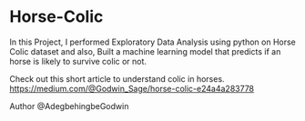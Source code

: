 # Horse-Colic
In this Project, I performed Exploratory Data Analysis using python on Horse Colic dataset and also, Built a machine learning model that predicts if an horse is likely to survive colic or not.

Check out this short article to understand colic in horses. 
https://medium.com/@Godwin_Sage/horse-colic-e24a4a283778

Author
@AdegbehingbeGodwin
